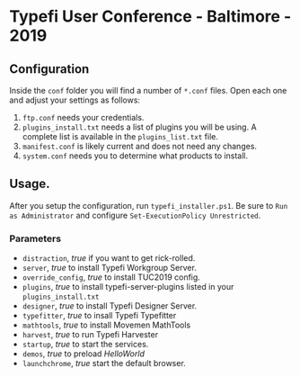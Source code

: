 # Typefi User Conference - Baltimore - 2019

## Configuration

Inside the `conf` folder you will find a number of `*.conf` files.  Open each one and adjust your settings as follows:

1. `ftp.conf` needs your credentials.
2. `plugins_install.txt` needs a list of plugins you will be using. A complete list is available in the `plugins_list.txt` file.
3. `manifest.conf` is likely current and does not need any changes.
4. `system.conf` needs you to determine what products to install.

## Usage.

After you setup the configuration, run `typefi_installer.ps1`.  Be sure to `Run as Administrator` and configure `Set-ExecutionPolicy Unrestricted`.

### Parameters

* `distraction`, *true* if you want to get rick-rolled.
* `server`, *true* to install Typefi Workgroup Server.
* `override_config`, *true* to install TUC2019 config.
* `plugins`, *true* to install typefi-server-plugins listed in your `plugins_install.txt`
* `designer`, *true* to install Typefi Designer Server.
* `typefitter`, *true* to insall Typefi Typefitter
* `mathtools`, *true* to install Movemen MathTools
* `harvest`, *true* to run Typefi Harvester
* `startup`, *true* to start the services.
* `demos`, *true* to preload _HelloWorld_
* `launchchrome`, *true* start the default browser.